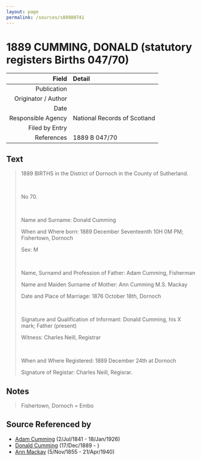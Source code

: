 ```yaml
---
layout: page
permalink: /sources/s88980741
---
```


# 1889 CUMMING, DONALD (statutory registers Births 047/70)

Field | Detail
---:|:---
Publication | 
Originator / Author | 
Date | 
Responsible Agency | National Records of Scotland
Filed by Entry | 
References | 1889 B 047/70

## Text

> 1889 BIRTHS in the District of Dornoch in the County of Sutherland.
>
> <br/>
>
> No 70.
>
> <br/>
>
> Name and Surname: Donald Cumming
>
> When and Where born: 1889 December Seventeenth 10H 0M PM; Fishertown, Dornoch
>
> Sex: M
>
> <br/>
>
> Name, Surnamd and Profession of Father: Adam Cumming, Fisherman
>
> Name and Maiden Surname of Mother: Ann Cumming M.S. Mackay
>
> Date and Place of Marriage: 1876 October 18th, Dornoch
>
> <br/>
>
> Signature and Qualification of Informant: Donald Cumming, his X mark; Father (present)
>
> Witness: Charles Neill, Registrar
>
> <br/>
>
> When and Where Registered: 1889 December 24th at Dornoch
>
> Signature of Registar: Charles Neill, Regisrar.
>

## Notes

> Fishertown, Dornoch = Embo
>


## Source Referenced by

* [Adam Cumming](../people/@55409960@-adam-cumming-b1841-7-2-d1926-1-18.md) (2/Jul/1841 - 18/Jan/1926)
* [Donald Cumming](../people/@89853996@-donald-cumming-b1889-12-17-d.md) (17/Dec/1889 - )
* [Ann Mackay](../people/@74868546@-ann-mackay-b1855-11-5-d1940-4-21.md) (5/Nov/1855 - 21/Apr/1940)
